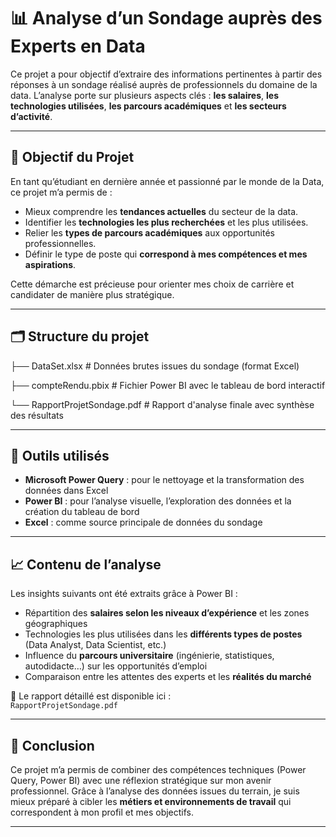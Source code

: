 # 📊 Analyse d’un Sondage auprès des Experts en Data

Ce projet a pour objectif d’extraire des informations pertinentes à partir des réponses à un sondage réalisé auprès de professionnels du domaine de la data. L’analyse porte sur plusieurs aspects clés : **les salaires**, **les technologies utilisées**, **les parcours académiques** et **les secteurs d’activité**.

---

## 🎯 Objectif du Projet

En tant qu’étudiant en dernière année et passionné par le monde de la Data, ce projet m’a permis de :

- Mieux comprendre les **tendances actuelles** du secteur de la data.
- Identifier les **technologies les plus recherchées** et les plus utilisées.
- Relier les **types de parcours académiques** aux opportunités professionnelles.
- Définir le type de poste qui **correspond à mes compétences et mes aspirations**.

Cette démarche est précieuse pour orienter mes choix de carrière et candidater de manière plus stratégique.

---

## 🗂 Structure du projet

├── DataSet.xlsx # Données brutes issues du sondage (format Excel)

├── compteRendu.pbix # Fichier Power BI avec le tableau de bord interactif

└── RapportProjetSondage.pdf # Rapport d'analyse finale avec synthèse des résultats

---

## 🧰 Outils utilisés

- **Microsoft Power Query** : pour le nettoyage et la transformation des données dans Excel
- **Power BI** : pour l’analyse visuelle, l’exploration des données et la création du tableau de bord
- **Excel** : comme source principale de données du sondage

---

## 📈 Contenu de l’analyse

Les insights suivants ont été extraits grâce à Power BI :

- Répartition des **salaires selon les niveaux d’expérience** et les zones géographiques
- Technologies les plus utilisées dans les **différents types de postes** (Data Analyst, Data Scientist, etc.)
- Influence du **parcours universitaire** (ingénierie, statistiques, autodidacte…) sur les opportunités d’emploi
- Comparaison entre les attentes des experts et les **réalités du marché**

📄 Le rapport détaillé est disponible ici :  
`RapportProjetSondage.pdf`

---

## 🧭 Conclusion

Ce projet m’a permis de combiner des compétences techniques (Power Query, Power BI) avec une réflexion stratégique sur mon avenir professionnel. Grâce à l’analyse des données issues du terrain, je suis mieux préparé à cibler les **métiers et environnements de travail** qui correspondent à mon profil et mes objectifs.

---
